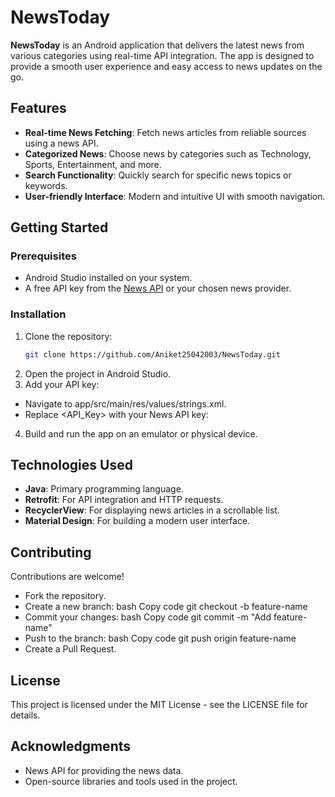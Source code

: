 # NewsToday  
**NewsToday** is an Android application that delivers the latest news from various categories using real-time API integration. The app is designed to provide a smooth user experience and easy access to news updates on the go.  

## Features  
- **Real-time News Fetching**: Fetch news articles from reliable sources using a news API.  
- **Categorized News**: Choose news by categories such as Technology, Sports, Entertainment, and more.  
- **Search Functionality**: Quickly search for specific news topics or keywords.  
- **User-friendly Interface**: Modern and intuitive UI with smooth navigation.
  
## Getting Started  
### Prerequisites  
- Android Studio installed on your system.  
- A free API key from the [News API](https://newsapi.org/) or your chosen news provider.  

### Installation  
1. Clone the repository:  
   ```bash  
   git clone https://github.com/Aniket25042003/NewsToday.git  
2. Open the project in Android Studio.
3. Add your API key:
- Navigate to app/src/main/res/values/strings.xml.
- Replace <API_Key> with your News API key:
4. Build and run the app on an emulator or physical device.

## Technologies Used
- **Java**: Primary programming language.
- **Retrofit**: For API integration and HTTP requests.
- **RecyclerView**: For displaying news articles in a scrollable list.
- **Material Design**: For building a modern user interface.

## Contributing
Contributions are welcome!

- Fork the repository.
- Create a new branch:
  bash
  Copy code
  git checkout -b feature-name  
- Commit your changes:
  bash
  Copy code
  git commit -m "Add feature-name"  
- Push to the branch:
  bash
  Copy code
  git push origin feature-name  
- Create a Pull Request.

## License
This project is licensed under the MIT License - see the LICENSE file for details.

## Acknowledgments
- News API for providing the news data.
- Open-source libraries and tools used in the project.
